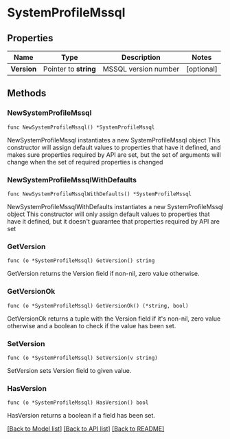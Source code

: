 # SystemProfileMssql

## Properties

Name | Type | Description | Notes
------------ | ------------- | ------------- | -------------
**Version** | Pointer to **string** | MSSQL version number | [optional] 

## Methods

### NewSystemProfileMssql

`func NewSystemProfileMssql() *SystemProfileMssql`

NewSystemProfileMssql instantiates a new SystemProfileMssql object
This constructor will assign default values to properties that have it defined,
and makes sure properties required by API are set, but the set of arguments
will change when the set of required properties is changed

### NewSystemProfileMssqlWithDefaults

`func NewSystemProfileMssqlWithDefaults() *SystemProfileMssql`

NewSystemProfileMssqlWithDefaults instantiates a new SystemProfileMssql object
This constructor will only assign default values to properties that have it defined,
but it doesn't guarantee that properties required by API are set

### GetVersion

`func (o *SystemProfileMssql) GetVersion() string`

GetVersion returns the Version field if non-nil, zero value otherwise.

### GetVersionOk

`func (o *SystemProfileMssql) GetVersionOk() (*string, bool)`

GetVersionOk returns a tuple with the Version field if it's non-nil, zero value otherwise
and a boolean to check if the value has been set.

### SetVersion

`func (o *SystemProfileMssql) SetVersion(v string)`

SetVersion sets Version field to given value.

### HasVersion

`func (o *SystemProfileMssql) HasVersion() bool`

HasVersion returns a boolean if a field has been set.


[[Back to Model list]](../README.md#documentation-for-models) [[Back to API list]](../README.md#documentation-for-api-endpoints) [[Back to README]](../README.md)


